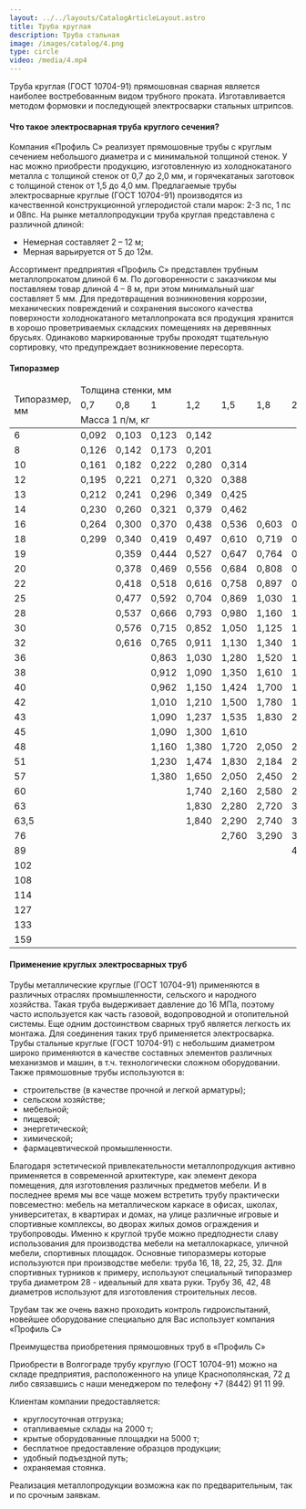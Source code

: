 ```yaml
---
layout: ../../layouts/CatalogArticleLayout.astro
title: Труба круглая
description: Труба стальная
image: /images/catalog/4.png
type: circle
video: /media/4.mp4
---
```


Труба круглая (ГОСТ 10704-91) прямошовная сварная является наиболее востребованным видом трубного проката. Изготавливается методом формовки и последующей электросварки стальных штрипсов.

#### Что такое электросварная труба круглого сечения?

Компания «Профиль С» реализует прямошовные трубы с круглым сечением небольшого диаметра и с минимальной толщиной стенок. У нас можно приобрести продукцию, изготовленную из холоднокатаного металла с толщиной стенок от 0,7 до 2,0 мм, и горячекатаных заготовок с толщиной стенок от 1,5 до 4,0 мм. Предлагаемые трубы электросварные круглые (ГОСТ 10704-91) производятся из качественной конструкционной углеродистой стали марок: 2-3 пс, 1 пс и 08пс.
На рынке металлопродукции труба круглая представлена с различной длиной:

- Немерная составляет 2 – 12 м;
- Мерная варьируется от 5 до 12м.

Ассортимент предприятия «Профиль С» представлен трубным металлопрокатом длиной 6 м. По договоренности с заказчиком мы поставляем товар длиной 4 – 8 м, при этом минимальный шаг составляет 5 мм.
Для предотвращения возникновения коррозии, механических повреждений и сохранения высокого качества поверхности холоднокатаного металлопроката вся продукция хранится в хорошо проветриваемых складских помещениях на деревянных брусьях. Одинаково маркированные трубы проходят тщательную сортировку, что предупреждает возникновение пересорта.

#### Типоразмер

<div class="table-container">
<table>
  <thead>
    <tr>
      <td rowspan="3">Типоразмер, мм</td>
      <td colspan="15">Толщина стенки, мм</td>
    </tr>
    <tr>
      <td>0,7</td>
      <td>0,8</td>
      <td>1</td>
      <td>1,2</td>
      <td>1,5</td>
      <td>1,8</td>
      <td>2</td>
      <td>2,2</td>
      <td>2,5</td>
      <td>2,8</td>
      <td>3</td>
      <td>3,2</td>
      <td>3,5</td>
      <td>4</td>
      <td>4,5</td>
    </tr>
    <tr>
      <td colspan="15">Масса 1 п/м, кг</td>
    </tr>
  </thead>
  <tbody>
    <tr>
      <td>6</td>
      <td>0,092</td>
      <td>0,103</td>
      <td>0,123</td>
      <td>0,142</td>
      <td>&nbsp;</td>
      <td>&nbsp;</td>
      <td>&nbsp;</td>
      <td>&nbsp;</td>
      <td>&nbsp;</td>
      <td>&nbsp;</td>
      <td>&nbsp;</td>
      <td>&nbsp;</td>
      <td>&nbsp;</td>
      <td>&nbsp;</td>
      <td>&nbsp;</td>
    </tr>
    <tr>
      <td>8</td>
      <td>0,126</td>
      <td>0,142</td>
      <td>0,173</td>
      <td>0,201</td>
      <td>&nbsp;</td>
      <td>&nbsp;</td>
      <td>&nbsp;</td>
      <td>&nbsp;</td>
      <td>&nbsp;</td>
      <td>&nbsp;</td>
      <td>&nbsp;</td>
      <td>&nbsp;</td>
      <td>&nbsp;</td>
      <td>&nbsp;</td>
      <td>&nbsp;</td>
    </tr>
    <tr>
      <td>10</td>
      <td>0,161</td>
      <td>0,182</td>
      <td>0,222</td>
      <td>0,280</td>
      <td>0,314</td>
      <td>&nbsp;</td>
      <td>&nbsp;</td>
      <td>&nbsp;</td>
      <td>&nbsp;</td>
      <td>&nbsp;</td>
      <td>&nbsp;</td>
      <td>&nbsp;</td>
      <td>&nbsp;</td>
      <td>&nbsp;</td>
      <td>&nbsp;</td>
    </tr>
    <tr>
      <td>12</td>
      <td>0,195</td>
      <td>0,221</td>
      <td>0,271</td>
      <td>0,320</td>
      <td>0,388</td>
      <td>&nbsp;</td>
      <td>&nbsp;</td>
      <td>&nbsp;</td>
      <td>&nbsp;</td>
      <td>&nbsp;</td>
      <td>&nbsp;</td>
      <td>&nbsp;</td>
      <td>&nbsp;</td>
      <td>&nbsp;</td>
      <td>&nbsp;</td>
    </tr>
    <tr>
      <td>13</td>
      <td>0,212</td>
      <td>0,241</td>
      <td>0,296</td>
      <td>0,349</td>
      <td>0,425</td>
      <td>&nbsp;</td>
      <td>&nbsp;</td>
      <td>&nbsp;</td>
      <td>&nbsp;</td>
      <td>&nbsp;</td>
      <td>&nbsp;</td>
      <td>&nbsp;</td>
      <td>&nbsp;</td>
      <td>&nbsp;</td>
      <td>&nbsp;</td>
    </tr>
    <tr>
      <td>14</td>
      <td>0,230</td>
      <td>0,260</td>
      <td>0,321</td>
      <td>0,379</td>
      <td>0,462</td>
      <td>&nbsp;</td>
      <td>&nbsp;</td>
      <td>&nbsp;</td>
      <td>&nbsp;</td>
      <td>&nbsp;</td>
      <td>&nbsp;</td>
      <td>&nbsp;</td>
      <td>&nbsp;</td>
      <td>&nbsp;</td>
      <td>&nbsp;</td>
    </tr>
    <tr>
      <td>16</td>
      <td>0,264</td>
      <td>0,300</td>
      <td>0,370</td>
      <td>0,438</td>
      <td>0,536</td>
      <td>0,603</td>
      <td>0,691</td>
      <td>&nbsp;</td>
      <td>&nbsp;</td>
      <td>&nbsp;</td>
      <td>&nbsp;</td>
      <td>&nbsp;</td>
      <td>&nbsp;</td>
      <td>&nbsp;</td>
      <td>&nbsp;</td>
    </tr>
    <tr>
      <td>18</td>
      <td>0,299</td>
      <td>0,340</td>
      <td>0,419</td>
      <td>0,497</td>
      <td>0,610</td>
      <td>0,719</td>
      <td>0,789</td>
      <td>&nbsp;</td>
      <td>&nbsp;</td>
      <td>&nbsp;</td>
      <td>&nbsp;</td>
      <td>&nbsp;</td>
      <td>&nbsp;</td>
      <td>&nbsp;</td>
      <td>&nbsp;</td>
    </tr>
    <tr>
      <td>19</td>
      <td>&nbsp;</td>
      <td>0,359</td>
      <td>0,444</td>
      <td>0,527</td>
      <td>0,647</td>
      <td>0,764</td>
      <td>0,838</td>
      <td>&nbsp;</td>
      <td>&nbsp;</td>
      <td>&nbsp;</td>
      <td>&nbsp;</td>
      <td>&nbsp;</td>
      <td>&nbsp;</td>
      <td>&nbsp;</td>
      <td>&nbsp;</td>
    </tr>
    <tr>
      <td>20</td>
      <td>&nbsp;</td>
      <td>0,378</td>
      <td>0,469</td>
      <td>0,556</td>
      <td>0,684</td>
      <td>0,808</td>
      <td>0,888</td>
      <td>&nbsp;</td>
      <td>&nbsp;</td>
      <td>&nbsp;</td>
      <td>&nbsp;</td>
      <td>&nbsp;</td>
      <td>&nbsp;</td>
      <td>&nbsp;</td>
      <td>&nbsp;</td>
    </tr>
    <tr>
      <td>22</td>
      <td>&nbsp;</td>
      <td>0,418</td>
      <td>0,518</td>
      <td>0,616</td>
      <td>0,758</td>
      <td>0,897</td>
      <td>0,986</td>
      <td>&nbsp;</td>
      <td>&nbsp;</td>
      <td>&nbsp;</td>
      <td>&nbsp;</td>
      <td>&nbsp;</td>
      <td>&nbsp;</td>
      <td>&nbsp;</td>
      <td>&nbsp;</td>
    </tr>
    <tr>
      <td>25</td>
      <td>&nbsp;</td>
      <td>0,477</td>
      <td>0,592</td>
      <td>0,704</td>
      <td>0,869</td>
      <td>1,030</td>
      <td>1,130</td>
      <td>&nbsp;</td>
      <td>&nbsp;</td>
      <td>&nbsp;</td>
      <td>&nbsp;</td>
      <td>&nbsp;</td>
      <td>&nbsp;</td>
      <td>&nbsp;</td>
      <td>&nbsp;</td>
    </tr>
    <tr>
      <td>28</td>
      <td>&nbsp;</td>
      <td>0,537</td>
      <td>0,666</td>
      <td>0,793</td>
      <td>0,980</td>
      <td>1,160</td>
      <td>1,282</td>
      <td>&nbsp;</td>
      <td>&nbsp;</td>
      <td>&nbsp;</td>
      <td>&nbsp;</td>
      <td>&nbsp;</td>
      <td>&nbsp;</td>
      <td>&nbsp;</td>
      <td>&nbsp;</td>
    </tr>
    <tr>
      <td>30</td>
      <td>&nbsp;</td>
      <td>0,576</td>
      <td>0,715</td>
      <td>0,852</td>
      <td>1,050</td>
      <td>1,125</td>
      <td>1,380</td>
      <td>&nbsp;</td>
      <td>&nbsp;</td>
      <td>&nbsp;</td>
      <td>&nbsp;</td>
      <td>&nbsp;</td>
      <td>&nbsp;</td>
      <td>&nbsp;</td>
      <td>&nbsp;</td>
    </tr>
    <tr>
      <td>32</td>
      <td>&nbsp;</td>
      <td>0,616</td>
      <td>0,765</td>
      <td>0,911</td>
      <td>1,130</td>
      <td>1,340</td>
      <td>1,480</td>
      <td>&nbsp;</td>
      <td>&nbsp;</td>
      <td>&nbsp;</td>
      <td>&nbsp;</td>
      <td>&nbsp;</td>
      <td>&nbsp;</td>
      <td>&nbsp;</td>
      <td>&nbsp;</td>
    </tr>
    <tr>
      <td>36</td>
      <td>&nbsp;</td>
      <td>&nbsp;</td>
      <td>0,863</td>
      <td>1,030</td>
      <td>1,280</td>
      <td>1,520</td>
      <td>1,680</td>
      <td>1,830</td>
      <td>2,070</td>
      <td>&nbsp;</td>
      <td>&nbsp;</td>
      <td>&nbsp;</td>
      <td>&nbsp;</td>
      <td>&nbsp;</td>
      <td>&nbsp;</td>
    </tr>
    <tr>
      <td>38</td>
      <td>&nbsp;</td>
      <td>&nbsp;</td>
      <td>0,912</td>
      <td>1,090</td>
      <td>1,350</td>
      <td>1,610</td>
      <td>1,780</td>
      <td>1,940</td>
      <td>2,190</td>
      <td>2,430</td>
      <td>2,590</td>
      <td>&nbsp;</td>
      <td>&nbsp;</td>
      <td>&nbsp;</td>
      <td>&nbsp;</td>
    </tr>
    <tr>
      <td>40</td>
      <td>&nbsp;</td>
      <td>&nbsp;</td>
      <td>0,962</td>
      <td>1,150</td>
      <td>1,424</td>
      <td>1,700</td>
      <td>1,870</td>
      <td>2,050</td>
      <td>2,310</td>
      <td>2,570</td>
      <td>2,740</td>
      <td>&nbsp;</td>
      <td>&nbsp;</td>
      <td>&nbsp;</td>
      <td>&nbsp;</td>
    </tr>
    <tr>
      <td>42</td>
      <td>&nbsp;</td>
      <td>&nbsp;</td>
      <td>1,010</td>
      <td>1,210</td>
      <td>1,500</td>
      <td>1,780</td>
      <td>1,970</td>
      <td>2,160</td>
      <td>2,440</td>
      <td>2,710</td>
      <td>2,890</td>
      <td>&nbsp;</td>
      <td>&nbsp;</td>
      <td>&nbsp;</td>
      <td>&nbsp;</td>
    </tr>
    <tr>
      <td>43</td>
      <td>&nbsp;</td>
      <td>&nbsp;</td>
      <td>1,090</td>
      <td>1,237</td>
      <td>1,535</td>
      <td>1,830</td>
      <td>2,020</td>
      <td>2,210</td>
      <td>2,500</td>
      <td>2,780</td>
      <td>2,960</td>
      <td>&nbsp;</td>
      <td>&nbsp;</td>
      <td>&nbsp;</td>
      <td>&nbsp;</td>
    </tr>
    <tr>
      <td>45</td>
      <td>&nbsp;</td>
      <td>&nbsp;</td>
      <td>1,090</td>
      <td>1,300</td>
      <td>1,610</td>
      <td>&nbsp;</td>
      <td>&nbsp;</td>
      <td>&nbsp;</td>
      <td>&nbsp;</td>
      <td>&nbsp;</td>
      <td>&nbsp;</td>
      <td>&nbsp;</td>
      <td>&nbsp;</td>
      <td>&nbsp;</td>
      <td>&nbsp;</td>
    </tr>
    <tr>
      <td>48</td>
      <td>&nbsp;</td>
      <td>&nbsp;</td>
      <td>1,160</td>
      <td>1,380</td>
      <td>1,720</td>
      <td>2,050</td>
      <td>2,270</td>
      <td>2,480</td>
      <td>2,810</td>
      <td>3,120</td>
      <td>3,330</td>
      <td>&nbsp;</td>
      <td>&nbsp;</td>
      <td>&nbsp;</td>
      <td>&nbsp;</td>
    </tr>
    <tr>
      <td>51</td>
      <td>&nbsp;</td>
      <td>&nbsp;</td>
      <td>1,230</td>
      <td>1,474</td>
      <td>1,830</td>
      <td>2,184</td>
      <td>2,420</td>
      <td>2,650</td>
      <td>2,990</td>
      <td>3,343</td>
      <td>3,550</td>
      <td>&nbsp;</td>
      <td>&nbsp;</td>
      <td>&nbsp;</td>
      <td>&nbsp;</td>
    </tr>
    <tr>
      <td>57</td>
      <td>&nbsp;</td>
      <td>&nbsp;</td>
      <td>1,380</td>
      <td>1,650</td>
      <td>2,050</td>
      <td>2,450</td>
      <td>2,710</td>
      <td>2,970</td>
      <td>3,360</td>
      <td>3,740</td>
      <td>4,000</td>
      <td>4,250</td>
      <td>4,620</td>
      <td>5,230</td>
      <td>&nbsp;</td>
    </tr>
    <tr>
      <td>60</td>
      <td>&nbsp;</td>
      <td>&nbsp;</td>
      <td>&nbsp;</td>
      <td>1,740</td>
      <td>2,160</td>
      <td>2,580</td>
      <td>2,860</td>
      <td>3,140</td>
      <td>3,550</td>
      <td>3,950</td>
      <td>4,220</td>
      <td>4,480</td>
      <td>4,880</td>
      <td>5,520</td>
      <td>&nbsp;</td>
    </tr>
    <tr>
      <td>63</td>
      <td>&nbsp;</td>
      <td>&nbsp;</td>
      <td>&nbsp;</td>
      <td>1,830</td>
      <td>2,280</td>
      <td>2,720</td>
      <td>3,010</td>
      <td>3,300</td>
      <td>3,730</td>
      <td>4,160</td>
      <td>4,440</td>
      <td>4,720</td>
      <td>5,140</td>
      <td>5,820</td>
      <td>&nbsp;</td>
    </tr>
    <tr>
      <td>63,5</td>
      <td>&nbsp;</td>
      <td>&nbsp;</td>
      <td>&nbsp;</td>
      <td>1,840</td>
      <td>2,290</td>
      <td>2,740</td>
      <td>3,030</td>
      <td>3,330</td>
      <td>3,760</td>
      <td>4,190</td>
      <td>4,480</td>
      <td>4,760</td>
      <td>5,180</td>
      <td>5,870</td>
      <td>&nbsp;</td>
    </tr>
    <tr>
      <td>76</td>
      <td>&nbsp;</td>
      <td>&nbsp;</td>
      <td>&nbsp;</td>
      <td>&nbsp;</td>
      <td>2,760</td>
      <td>3,290</td>
      <td>3,650</td>
      <td>4,000</td>
      <td>4,530</td>
      <td>5,050</td>
      <td>5,400</td>
      <td>5,750</td>
      <td>6,260</td>
      <td>7,100</td>
      <td>&nbsp;</td>
    </tr>
    <tr>
      <td>89</td>
      <td>&nbsp;</td>
      <td>&nbsp;</td>
      <td>&nbsp;</td>
      <td>&nbsp;</td>
      <td>&nbsp;</td>
      <td>&nbsp;</td>
      <td>4,290</td>
      <td>4,710</td>
      <td>5,330</td>
      <td>5,950</td>
      <td>6,360</td>
      <td>6,770</td>
      <td>7,380</td>
      <td>8,380</td>
      <td>&nbsp;</td>
    </tr>
    <tr>
      <td>102</td>
      <td>&nbsp;</td>
      <td>&nbsp;</td>
      <td>&nbsp;</td>
      <td>&nbsp;</td>
      <td>&nbsp;</td>
      <td>&nbsp;</td>
      <td>&nbsp;</td>
      <td>&nbsp;</td>
      <td>6,130</td>
      <td>6,850</td>
      <td>7,320</td>
      <td>7,800</td>
      <td>8,500</td>
      <td>9,670</td>
      <td>&nbsp;</td>
    </tr>
    <tr>
      <td>108</td>
      <td>&nbsp;</td>
      <td>&nbsp;</td>
      <td>&nbsp;</td>
      <td>&nbsp;</td>
      <td>&nbsp;</td>
      <td>&nbsp;</td>
      <td>&nbsp;</td>
      <td>&nbsp;</td>
      <td>6,500</td>
      <td>7,260</td>
      <td>7,770</td>
      <td>8,270</td>
      <td>9,020</td>
      <td>10,260</td>
      <td>&nbsp;</td>
    </tr>
    <tr>
      <td>114</td>
      <td>&nbsp;</td>
      <td>&nbsp;</td>
      <td>&nbsp;</td>
      <td>&nbsp;</td>
      <td>&nbsp;</td>
      <td>&nbsp;</td>
      <td>&nbsp;</td>
      <td>&nbsp;</td>
      <td>6,870</td>
      <td>7,680</td>
      <td>8,210</td>
      <td>8,740</td>
      <td>9,540</td>
      <td>10,850</td>
      <td>&nbsp;</td>
    </tr>
    <tr>
      <td>127</td>
      <td>&nbsp;</td>
      <td>&nbsp;</td>
      <td>&nbsp;</td>
      <td>&nbsp;</td>
      <td>&nbsp;</td>
      <td>&nbsp;</td>
      <td>&nbsp;</td>
      <td>&nbsp;</td>
      <td>7,680</td>
      <td>8,580</td>
      <td>9,170</td>
      <td>9,770</td>
      <td>10,660</td>
      <td>12,130</td>
      <td>13,590</td>
    </tr>
    <tr>
      <td>133</td>
      <td>&nbsp;</td>
      <td>&nbsp;</td>
      <td>&nbsp;</td>
      <td>&nbsp;</td>
      <td>&nbsp;</td>
      <td>&nbsp;</td>
      <td>&nbsp;</td>
      <td>&nbsp;</td>
      <td>8,050</td>
      <td>8,990</td>
      <td>9,620</td>
      <td>10,240</td>
      <td>11,180</td>
      <td>12,730</td>
      <td>14,260</td>
    </tr>
    <tr>
      <td>159</td>
      <td>&nbsp;</td>
      <td>&nbsp;</td>
      <td>&nbsp;</td>
      <td>&nbsp;</td>
      <td>&nbsp;</td>
      <td>&nbsp;</td>
      <td>&nbsp;</td>
      <td>&nbsp;</td>
      <td>&nbsp;</td>
      <td>&nbsp;</td>
      <td>11,540</td>
      <td>12,300</td>
      <td>13,420</td>
      <td>15,290</td>
      <td>17,150</td>
    </tr>
  </tbody>
</table>
</div>

#### Применение круглых электросварных труб

Трубы металлические круглые (ГОСТ 10704-91) применяются в различных отраслях промышленности, сельского и народного хозяйства. Такая труба выдерживает давление до 16 МПа, поэтому часто используется как часть газовой, водопроводной и отопительной системы. Еще одним достоинством сварных труб является легкость их монтажа. Для соединения таких труб применяется электросварка.
Трубы стальные круглые (ГОСТ 10704-91) с небольшим диаметром широко применяются в качестве составных элементов различных механизмов и машин, в т.ч. технологически сложном оборудовании. Также прямошовные трубы используются в:

- строительстве (в качестве прочной и легкой арматуры);
- сельском хозяйстве;
- мебельной;
- пищевой;
- энергетической;
- химической;
- фармацевтической промышленности.

Благодаря эстетической привлекательности металлопродукция активно применяется в современной архитектуре, как элемент декора помещения, для изготовления различных предметов мебели. И в последнее время мы все чаще можем встретить трубу практически повсеместно: мебель на металлическом каркасе в офисах, школах, университетах, в квартирах и домах, на улице различные игровые и спортивные комплексы, во дворах жилых домов ограждения и трубопроводы. Именно к круглой трубе можно предподнести славу использования для производства мебели на металлокаркасе, уличной мебели, спортивных площадок. Основные типоразмеры которые используются при производстве мебели: труба 16, 18, 22, 25, 32. Для спортивных турников к примеру, используют специальный типоразмер труба диаметром 28 - идеальный для хвата руки. Трубу 36, 42, 48 диаметров используют для изготовления строительных лесов.

Трубам так же очень важно проходить контроль гидроиспытаний, новейшее оборудование специально для Вас использует компания «Профиль С»

Преимущества приобретения прямошовных труб в «Профиль С»

Приобрести в Волгограде трубу круглую (ГОСТ 10704-91) можно на складе предприятия, расположенного на улице Краснополянская, 72 д либо связавшись с наши менеджером по телефону +7 (8442) 91 11 99.

Клиентам компании предоставляется:

- круглосуточная отгрузка;
- отапливаемые склады на 2000 т;
- крытые оборудованные площадки на 5000 т;
- бесплатное предоставление образцов продукции;
- удобный подъездной путь;
- охраняемая стоянка.

Реализация металлопродукции возможна как по предварительным, так и по срочным заявкам.
